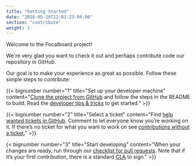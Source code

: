 ```yaml
---
title: "Getting Started"
date: "2018-05-19T12:01:23-04:00"
section: "contribute"
weight: 1
---
```


Welcome to the Focalboard project!

We're very glad you want to check it out and perhaps contribute code our repository in GitHub.

Our goal is to make your experience as great as possible. Follow these simple steps to contribute:

{{< bignumber number="1" title="Set up your developer machine" content="[Clone the project from GitHub](https://github.com/mattermost/focalboard) and follow the steps in the README to build. Read the [developer tips & tricks](dev-tips) to get started." >}}

{{< bignumber number="2" title="Select a ticket" content="Find [help wanted tickets in GitHub](https://github.com/mattermost/focalboard/issues?q=is%3Aopen+is%3Aissue+label%3A%22help+wanted%22). Comment to let everyone know you’re working on it. If there’s no ticket for what you want to work on see [contributions without a ticket.](/contribute/getting-started/contributions-without-ticket)" >}}

{< bignumber number="3" title="Start developing" content="When your changes are ready, run through our [checklist for pull requests](/contribute/getting-started/contribution-checklist). Note that if it’s your first contribution, there is a standard [CLA](https://www.mattermost.org/mattermost-contributor-agreement/) to sign." >}}
